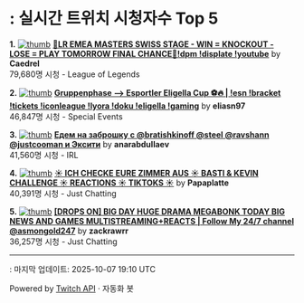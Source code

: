 # : 실시간 트위치 시청자수 Top 5

**1.** [![thumb](https://static-cdn.jtvnw.net/previews-ttv/live_user_caedrel-320x180.jpg)](https://twitch.tv/Caedrel)
**[🔴LR EMEA MASTERS SWISS STAGE - WIN = KNOCKOUT - LOSE = PLAY TOMORROW FINAL CHANCE🔴!dpm !displate !youtube](https://twitch.tv/Caedrel)** by **Caedrel**<br>79,680명 시청  - League of Legends

**2.** [![thumb](https://static-cdn.jtvnw.net/previews-ttv/live_user_eliasn97-320x180.jpg)](https://twitch.tv/eliasn97)
**[Gruppenphase --> Esportler Eligella Cup ⚽🔥 | !esn !bracket !tickets !iconleague !lyora !doku !eligella !gaming](https://twitch.tv/eliasn97)** by **eliasn97**<br>46,847명 시청  - Special Events

**3.** [![thumb](https://static-cdn.jtvnw.net/previews-ttv/live_user_anarabdullaev-320x180.jpg)](https://twitch.tv/anarabdullaev)
**[Едем на заброшку с @bratishkinoff @steel @ravshann @justcooman и Эксити](https://twitch.tv/anarabdullaev)** by **anarabdullaev**<br>41,560명 시청  - IRL

**4.** [![thumb](https://static-cdn.jtvnw.net/previews-ttv/live_user_papaplatte-320x180.jpg)](https://twitch.tv/Papaplatte)
**[☀️ ICH CHECKE EURE ZIMMER AUS ☀️ BASTI & KEVIN CHALLENGE ☀️ REACTIONS ☀️ TIKTOKS ☀️](https://twitch.tv/Papaplatte)** by **Papaplatte**<br>40,391명 시청  - Just Chatting

**5.** [![thumb](https://static-cdn.jtvnw.net/previews-ttv/live_user_zackrawrr-320x180.jpg)](https://twitch.tv/zackrawrr)
**[[DROPS ON] BIG DAY HUGE DRAMA MEGABONK TODAY BIG NEWS AND GAMES MULTISTREAMING+REACTS | Follow My 24/7 channel @asmongold247](https://twitch.tv/zackrawrr)** by **zackrawrr**<br>36,257명 시청  - Just Chatting


---
: 마지막 업데이트: 2025-10-07 19:10 UTC

Powered by [Twitch API](https://dev.twitch.tv/docs/api/reference) · 자동화 봇